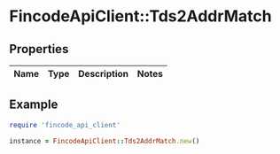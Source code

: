 # FincodeApiClient::Tds2AddrMatch

## Properties

| Name | Type | Description | Notes |
| ---- | ---- | ----------- | ----- |

## Example

```ruby
require 'fincode_api_client'

instance = FincodeApiClient::Tds2AddrMatch.new()
```

